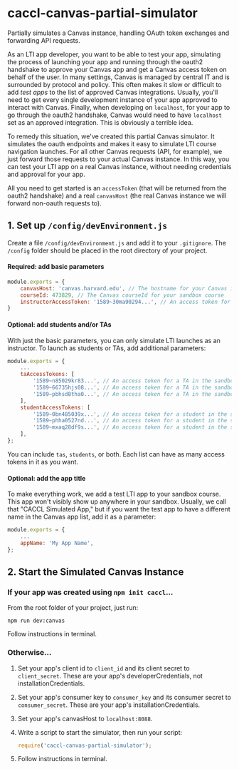 # caccl-canvas-partial-simulator
Partially simulates a Canvas instance, handling OAuth token exchanges and forwarding API requests.

As an LTI app developer, you want to be able to test your app, simulating the process of launching your app and running through the oauth2 handshake to approve your Canvas app and get a Canvas access token on behalf of the user. In many settings, Canvas is managed by central IT and is surrounded by protocol and policy. This often makes it slow or difficult to add _test apps_ to the list of approved Canvas integrations. Usually, you'll need to get every single development instance of your app approved to interact with Canvas. Finally, when developing on `localhost`, for your app to go through the oauth2 handshake, Canvas would need to have `localhost` set as an approved integration. This is obviously a terrible idea.

To remedy this situation, we've created this partial Canvas simulator. It simulates the oauth endpoints and makes it easy to simulate LTI course navigation launches. For all other Canvas requests (API, for example), we just forward those requests to your actual Canvas instance. In this way, you can test your LTI app on a real Canvas instance, without needing credentials and approval for your app.

All you need to get started is an `accessToken` (that will be returned from the oauth2 handshake) and a real `canvasHost` (the real Canvas instance we will forward non-oauth requests to).

## 1. Set up `/config/devEnvironment.js`

Create a file `/config/devEnvironment.js` and add it to your `.gitignore`. The `/config` folder should be placed in the root directory of your project.

#### Required: add basic parameters

```js
module.exports = {
    canvasHost: 'canvas.harvard.edu', // The hostname for your Canvas instance
    courseId: 473829, // The Canvas courseId for your sandbox course
    instructorAccessToken: '1589~30ma90294...', // An access token for an instructor in the sandbox
}
```

#### Optional: add students and/or TAs

With just the basic parameters, you can only simulate LTI launches as an instructor. To launch as students or TAs, add additional parameters:

```js
module.exports = {
    ...
    taAccessTokens: [
        '1589~n85029kr83...', // An access token for a TA in the sandbox
        '1589~66735hjs08...', // An access token for a TA in the sandbox
        '1589~pbhsd8tha0...', // An access token for a TA in the sandbox
    ],
    studentAccessTokens: [
        '1589~0bn485039x...', // An access token for a student in the sandbox
        '1589~phha0527nd...', // An access token for a student in the sandbox
        '1589~mxaq28df9s...', // An access token for a student in the sandbox
    ],
};
```

You can include `tas`, `students`, or both. Each list can have as many access tokens in it as you want.

#### Optional: add the app title

To make everything work, we add a test LTI app to your sandbox course. This app won't visibly show up anywhere in your sandbox. Usually, we call that "CACCL Simulated App," but if you want the test app to have a different name in the Canvas app list, add it as a parameter:

```js
module.exports = {
    ...
    appName: 'My App Name',
};
```

## 2. Start the Simulated Canvas Instance

### If your app was created using `npm init caccl`...

From the root folder of your project, just run:

`npm run dev:canvas`

Follow instructions in terminal.

### Otherwise...

1. Set your app's client id to `client_id` and its client secret to `client_secret`. These are your app's developerCredentials, not installationCredentials.

2. Set your app's consumer key to `consumer_key` and its consumer secret to `consumer_secret`. These are your app's installationCredentials.

3. Set your app's canvasHost to `localhost:8088`.

4. Write a script to start the simulator, then run your script:

    ```js
    require('caccl-canvas-partial-simulator');
    ```

5. Follow instructions in terminal.
